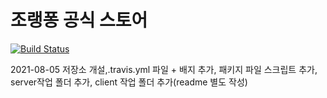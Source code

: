 # 조랭퐁 공식 스토어
[![Build Status](https://travis-ci.com/JoraengPong-Site-Project/official-store.svg?token=SVSVBRsDJvzJrFif5ad4&branch=main)](https://travis-ci.com/JoraengPong-Site-Project/official-store)

2021-08-05 저장소 개설,.travis.yml 파일 + 배지 추가, 패키지 파일 스크립트 추가, server작업 폴더 추가, client 작업 폴더 추가(readme 별도 작성)
